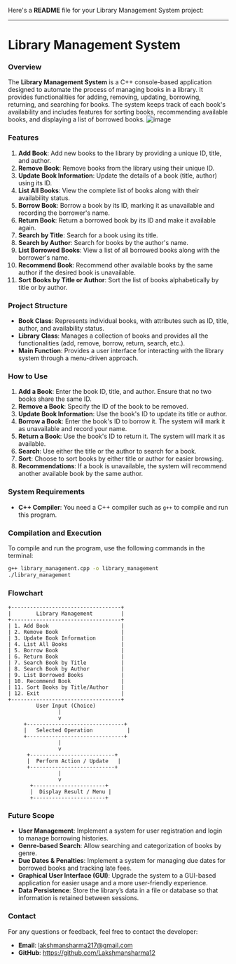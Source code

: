 Here's a **README** file for your Library Management System project:

---

# Library Management System

### Overview

The **Library Management System** is a C++ console-based application designed to automate the process of managing books in a library. It provides functionalities for adding, removing, updating, borrowing, returning, and searching for books. The system keeps track of each book's availability and includes features for sorting books, recommending available books, and displaying a list of borrowed books.
![image](https://github.com/user-attachments/assets/cdc93983-12a7-468b-8125-0a99937d2e95)

### Features

1. **Add Book**: Add new books to the library by providing a unique ID, title, and author.
2. **Remove Book**: Remove books from the library using their unique ID.
3. **Update Book Information**: Update the details of a book (title, author) using its ID.
4. **List All Books**: View the complete list of books along with their availability status.
5. **Borrow Book**: Borrow a book by its ID, marking it as unavailable and recording the borrower's name.
6. **Return Book**: Return a borrowed book by its ID and make it available again.
7. **Search by Title**: Search for a book using its title.
8. **Search by Author**: Search for books by the author's name.
9. **List Borrowed Books**: View a list of all borrowed books along with the borrower's name.
10. **Recommend Book**: Recommend other available books by the same author if the desired book is unavailable.
11. **Sort Books by Title or Author**: Sort the list of books alphabetically by title or by author.

### Project Structure

- **Book Class**: Represents individual books, with attributes such as ID, title, author, and availability status.
- **Library Class**: Manages a collection of books and provides all the functionalities (add, remove, borrow, return, search, etc.).
- **Main Function**: Provides a user interface for interacting with the library system through a menu-driven approach.

### How to Use

1. **Add a Book**: Enter the book ID, title, and author. Ensure that no two books share the same ID.
2. **Remove a Book**: Specify the ID of the book to be removed.
3. **Update Book Information**: Use the book's ID to update its title or author.
4. **Borrow a Book**: Enter the book's ID to borrow it. The system will mark it as unavailable and record your name.
5. **Return a Book**: Use the book's ID to return it. The system will mark it as available.
6. **Search**: Use either the title or the author to search for a book.
7. **Sort**: Choose to sort books by either title or author for easier browsing.
8. **Recommendations**: If a book is unavailable, the system will recommend another available book by the same author.

### System Requirements

- **C++ Compiler**: You need a C++ compiler such as `g++` to compile and run this program.

### Compilation and Execution

To compile and run the program, use the following commands in the terminal:

```bash
g++ library_management.cpp -o library_management
./library_management
```

### Flowchart

```plaintext
+-----------------------------------+
|        Library Management         |
+-----------------------------------+
| 1. Add Book                       |
| 2. Remove Book                    |
| 3. Update Book Information        |
| 4. List All Books                 |
| 5. Borrow Book                    |
| 6. Return Book                    |
| 7. Search Book by Title           |
| 8. Search Book by Author          |
| 9. List Borrowed Books            |
| 10. Recommend Book                |
| 11. Sort Books by Title/Author    |
| 12. Exit                          |
+-----------------------------------+
         User Input (Choice)
                |
                v
     +-------------------------------+
     |   Selected Operation           |
     +-------------------------------+
                |
                v
      +---------------------------+
      |  Perform Action / Update   |
      +---------------------------+
                |
                v
       +-----------------------+
       |  Display Result / Menu |
       +-----------------------+
```

### Future Scope

- **User Management**: Implement a system for user registration and login to manage borrowing histories.
- **Genre-based Search**: Allow searching and categorization of books by genre.
- **Due Dates & Penalties**: Implement a system for managing due dates for borrowed books and tracking late fees.
- **Graphical User Interface (GUI)**: Upgrade the system to a GUI-based application for easier usage and a more user-friendly experience.
- **Data Persistence**: Store the library’s data in a file or database so that information is retained between sessions.

### Contact

For any questions or feedback, feel free to contact the developer:

- **Email**: lakshmansharma217@gmail.com
- **GitHub**: https://github.com/Lakshmansharma12
